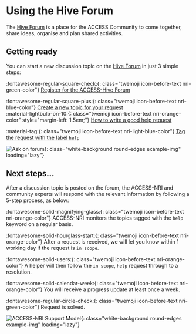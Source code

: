 [Hive Forum]: https://forum.access-hive.org.au
# Using the Hive Forum

The [Hive Forum] is a place for the ACCESS Community to come together, share ideas, organise and plan shared activities.

## Getting ready

You can start a new discussion topic on the [Hive Forum] in just 3 simple steps:

:fontawesome-regular-square-check:{: class="twemoji icon-before-text nri-green-color"} [Register for the ACCESS-Hive Forum](https://forum.access-hive.org.au/docs?topic=884)

:fontawesome-regular-square-plus:{: class="twemoji icon-before-text nri-blue-color"} [Create a new topic for your request](https://forum.access-hive.org.au/docs?topic=790)<br>
<span markdown class="small-text">
:material-lightbulb-on-10:{: class="twemoji icon-before-text nri-orange-color" style="margin-left: 1.5em;"} [How to write a good help request](https://forum.access-hive.org.au/docs?topic=818)
</span>

:material-tag:{: class="twemoji icon-before-text nri-light-blue-color"} [Tag the request with the label `help`](https://forum.access-hive.org.au/docs?topic=846)

![Ask on forum](/assets/ask-on-forum-diagram.png){: class="white-background round-edges example-img" loading="lazy"}

## Next steps...

After a discussion topic is posted on the forum, the ACCESS-NRI and community experts will respond with the relevant information by following a 5-step process, as below: 

:fontawesome-solid-magnifying-glass:{: class="twemoji icon-before-text nri-orange-color"} ACCESS-NRI monitors the topics tagged with the `help` keyword on a regular basis.

:fontawesome-solid-hourglass-start:{: class="twemoji icon-before-text nri-orange-color"} After a request is received, we will let you know within 1 working day if the request is `in scope`.

:fontawesome-solid-users:{: class="twemoji icon-before-text nri-orange-color"} A helper will then follow the `in scope`, `help` request through to a resolution.

:fontawesome-solid-calendar-week:{: class="twemoji icon-before-text nri-orange-color"} You will receive a progress update at least once a week.

:fontawesome-regular-circle-check:{: class="twemoji icon-before-text nri-green-color"} Request is solved. 

![ACCESS-NRI Support Model](/assets/access-nri-support.png){: class="white-background round-edges example-img" loading="lazy"}